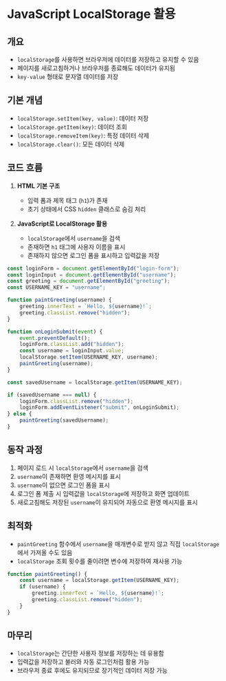 # JavaScript LocalStorage 활용

## 개요
- `localStorage`를 사용하면 브라우저에 데이터를 저장하고 유지할 수 있음
- 페이지를 새로고침하거나 브라우저를 종료해도 데이터가 유지됨
- `key-value` 형태로 문자열 데이터를 저장

## 기본 개념
- `localStorage.setItem(key, value)`: 데이터 저장
- `localStorage.getItem(key)`: 데이터 조회
- `localStorage.removeItem(key)`: 특정 데이터 삭제
- `localStorage.clear()`: 모든 데이터 삭제

## 코드 흐름
1. **HTML 기본 구조**
   - 입력 폼과 제목 태그 (`h1`)가 존재
   - 초기 상태에서 CSS `hidden` 클래스로 숨김 처리

2. **JavaScript로 LocalStorage 활용**
   - `localStorage`에서 `username`을 검색
   - 존재하면 `h1` 태그에 사용자 이름을 표시
   - 존재하지 않으면 로그인 폼을 표시하고 입력값을 저장

```javascript
const loginForm = document.getElementById("login-form");
const loginInput = document.getElementById("username");
const greeting = document.getElementById("greeting");
const USERNAME_KEY = "username";

function paintGreeting(username) {
    greeting.innerText = `Hello, ${username}!`;
    greeting.classList.remove("hidden");
}

function onLoginSubmit(event) {
    event.preventDefault();
    loginForm.classList.add("hidden");
    const username = loginInput.value;
    localStorage.setItem(USERNAME_KEY, username);
    paintGreeting(username);
}

const savedUsername = localStorage.getItem(USERNAME_KEY);

if (savedUsername === null) {
    loginForm.classList.remove("hidden");
    loginForm.addEventListener("submit", onLoginSubmit);
} else {
    paintGreeting(savedUsername);
}
```

## 동작 과정
1. 페이지 로드 시 `localStorage`에서 `username`을 검색
2. `username`이 존재하면 환영 메시지를 표시
3. `username`이 없으면 로그인 폼을 표시
4. 로그인 폼 제출 시 입력값을 `localStorage`에 저장하고 화면 업데이트
5. 새로고침해도 저장된 `username`이 유지되어 자동으로 환영 메시지를 표시

## 최적화
- `paintGreeting` 함수에서 `username`을 매개변수로 받지 않고 직접 `localStorage`에서 가져올 수도 있음
- `localStorage` 조회 횟수를 줄이려면 변수에 저장하여 재사용 가능

```javascript
function paintGreeting() {
    const username = localStorage.getItem(USERNAME_KEY);
    if (username) {
        greeting.innerText = `Hello, ${username}!`;
        greeting.classList.remove("hidden");
    }
}
```

## 마무리
- `localStorage`는 간단한 사용자 정보를 저장하는 데 유용함
- 입력값을 저장하고 불러와 자동 로그인처럼 활용 가능
- 브라우저 종료 후에도 유지되므로 장기적인 데이터 저장 가능

